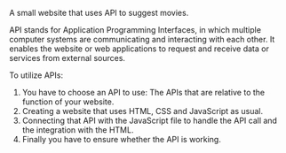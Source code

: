 A small website that uses API to suggest movies.

API stands for Application Programming Interfaces, in which multiple computer systems are communicating and interacting with each other. It enables the website or web applications to request and receive data or services from external sources.

To utilize APIs:

1. You have to choose an API to use: The APIs that are relative to the function of your website.
2. Creating a website that uses HTML, CSS and JavaScript as usual.
3. Connecting that API with the JavaScript file to handle the API call and the integration with the HTML.
4. Finally you have to ensure whether the API is working.

